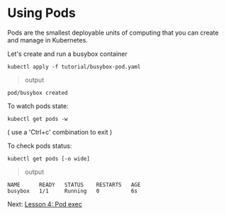 # Using Pods

Pods are the smallest deployable units of computing that you can create and manage in Kubernetes.

Let's create and run a busybox container

```
kubectl apply -f tutorial/busybox-pod.yaml
```

> output

```
pod/busybox created
```

To watch pods state:

```
kubectl get pods -w
```

( use a 'Ctrl+c' combination to exit )

To check pods status:

```
kubectl get pods [-o wide]
```

> output

```
NAME      READY   STATUS    RESTARTS   AGE
busybox   1/1     Running   0          6s
```

Next: [Lesson 4: Pod exec](04-pod-exec.md)
